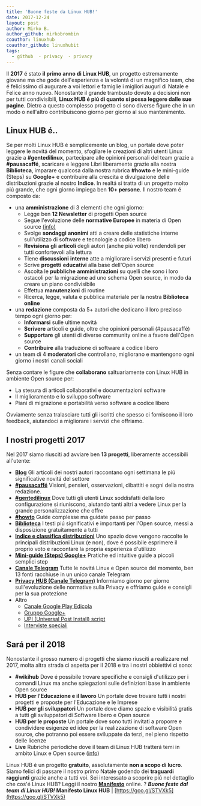 ```yaml
---
title: 'Buone feste da Linux HUB!'
date: 2017-12-24
layout: post
author: Mirko B.
author_github: mirkobrombin
coauthor: linuxhub
coauthor_github: linuxhubit
tags:
  - github  - privacy  - privacy
---
```

Il **2017** é stato **il primo anno di Linux HUB**, un progetto estremamente giovane ma che gode dell'esperienza e la volontá di un magnifico team, che é felicissimo di augurare a voi lettori e famiglie i migliori auguri di Natale e Felice anno nuovo. Nonostante il grande trambusto dovuto a decisioni non per tutti condivisibili, **Linux HUB é piú di quanto si possa leggere dalle sue pagine**. Dietro a questo complesso progetto ci sono diverse figure che in un modo o nell'altro contribuiscono giorno per giorno al suo mantenimento.

## Linux HUB é..

Se per molti Linux HUB é semplicemente un blog, un portale dove poter leggere le novitá del momento, sfogliare le creazioni di altri utenti Linux grazie a **#gentedilinux**, partecipare alle opinioni personali del team grazie a **#pausacaffé**, scaricare e leggere Libri liberamente grazie alla nostra **Biblioteca**, imparare qualcosa dalla nostra rubrica **#howto** e le mini-guide (Steps) su **Google+** e contribuire alla crescita e divulgazione delle distribuzioni grazie al nostro **Indice**. In realtá si tratta di un progetto molto piú grande, che ogni giorno impiega ben **10+ persone**. Il nostro team é composto da:

*   una **amministrazione** di 3 elementi che ogni giorno:
    *   Legge ben **12 Newsletter** di progetti Open source
    *   Segue l'evoluzione delle **normative Europee** in materia di Open source [(info)](https://linuxhub.it/2017/12/16/pausacaffe-la-responsabilita-dei-progetti-per-lopen-source-per-un-mondo-digitale/)
    *   Svolge **sondaggi** **anonimi** atti a creare delle statistiche interne sull'utilizzo di software e tecnologie a codice libero
    *   **Revisiona** **gli** **articoli** degli autori (anche piú volte) rendendoli per tutti confortevoli alla lettura
    *   Tiene **discussioni** **interne** atte a migliorare i servizi presenti e futuri
    *   Scrive **progetti** **educativi** alla base dell'Open source
    *   Ascolta le **pubbliche** **amministrazioni** su quelli che sono i loro ostacoli per la migrazione ad uno schema Open source, in modo da creare un piano condivisibile
    *   Effettua **manutenzioni** di routine
    *   Ricerca, legge, valuta e pubblica materiale per la nostra **Biblioteca** **online**
*   una **redazione** composta da 5+ autori che dedicano il loro prezioso tempo ogni giorno per:
    *   **Informarsi** sulle ultime novitá
    *   **Scrivere** articoli e guide, oltre che opinioni personali (#pausacaffé)
    *   **Supportare** gli utenti di diverse community online a favore dell'Open source
    *   **Contribuire** alla traduzione di software a codice libero
*   un team di 4 **moderatori** che controllano, migliorano e mantengono ogni giorno i nostri canali sociali

Senza contare le figure che **collaborano** saltuariamente con Linux HUB in ambiente Open source per:

*   La stesura di articoli collaborativi e documentazioni software
*   Il miglioramento e lo sviluppo software
*   Piani di migrazione e portabilità verso software a codice libero

Ovviamente senza tralasciare tutti gli iscritti che spesso ci forniscono il loro feedback, aiutandoci a migliorare i servizi che offriamo.

## I nostri progetti 2017

Nel 2017 siamo riusciti ad avviare ben **13 progetti**, liberamente accessibili all'utente:

*   [**Blog**](https://linuxhub.it/) Gli articoli dei nostri autori raccontano ogni settimana le piú significative novitá del settore
*   [**#pausacaffé**](https://linuxhub.it/category/pausa-caffe/) Visioni, pensieri, osservazioni, dibattiti e sogni della nostra redazione.
*   [**#gentedilinux**](https://linuxhub.it/category/gentedilinux/) Dove tutti gli utenti Linux soddisfatti della loro configurazione si riuniscono, aiutando tanti altri a vedere Linux per la grande personalizzazione che offre
*   [**#howto**](https://linuxhub.it/category/%F0%9F%94%A7-howto/) Guide complesse ma guidate passo per passo
*   [**Biblioteca**](https://linuxhub.it/downloads/) I testi piú significativi e importanti per l'Open source, messi a disposizione gratuitamente a tutti
*   [**Indice e classifica distribuzioni**](https://linuxhub.it/distribuzione/) Uno spazio dove vengono raccolte le principali distribuzioni Linux (e non), dove é possibile esprimere il proprio voto e raccontare la propria esperienza d'utilizzo
*   [**Mini-guide (Steps) Google+**](https://plus.google.com/communities/102386287656599997789/stream/c80928d1-0fbb-498d-96cd-63e13cf668c7) Pratiche ed intuitive guide a piccoli semplici step
*   [**Canale Telegram**](https://t.me/linuxhub) Tutte le novitá Linux e Open source del momento, ben 13 fonti racchiuse in un unico canale Telegram
*   [**Privacy HUB (Canale Telegram)**](https://t.me/privacyhub) Informiamo giorno per giorno sull'evoluzione delle normative sulla Privacy e offriamo guide e consigli per la sua protezione
*   Altro
    *   [Canale Google Play Edicola](https://newsstand.google.com/publications/CAAqBwgKMOma_Qow9v6JAw)
    *   [Gruppo Google+](https://plus.google.com/communities/102386287656599997789)
    *   [UPI (Universal Post Install) script](https://github.com/mirkobrombin/Universal-Post-Install)
    *   [Interviste speciali](https://linuxhub.it/category/interviste/)

## Sará per il 2018

Nonostante il grosso numero di progetti che siamo riusciti a realizzare nel 2017, molta altra strada ci aspetta per il 2018 e tra i nostri obbiettivi ci sono:

*   **#wikihub** Dove é possibile trovare specifiche e consigli d'utilizzo per i comandi Linux ma anche spiegazioni sulle definizioni base in ambiente Open source
*   **HUB per l'Educazione e il lavoro** Un portale dove trovare tutti i nostri progetti e proposte per l'Educazione e le Imprese
*   **HUB per gli sviluppatori** Un portale dove diamo spazio e visibilitá gratis a tutti gli sviluppatori di Software libero e Open source
*   **HUB per le proposte** Un portale dove sono tutti invitati a proporre e condividere esigenze ed idee per la realizzazione di software Open source, che potranno poi essere sviluppate da terzi, nel pieno rispetto delle licenze
*   **Live** Rubriche periodiche dove il team di Linux HUB tratterá temi in ambito Linux e Open source ([info](https://linuxhub.it/live/))

Linux HUB é un progetto **gratuito**, assolutamente **non a scopo di lucro**. Siamo felici di passare il nostro primo Natale godendo dei **traguardi raggiunti** grazie anche a tutti voi. Sei interessato a scoprire piú nel dettaglio che cos'é Linux HUB? Leggi il nostro **[Manifesto](https://goo.gl/STVXk5)** online. <span class="emoji">?</span> _**Buone feste dal team di Linux HUB!**_ **Manifesto Linux HUB** | [https://goo.gl/STVXk5](https://goo.gl/STVXk5)
